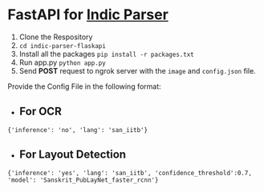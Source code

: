 # FastAPI for [Indic Parser](https://github.com/document-analysis-tools/indic-parser)

1. Clone the Respository
2. ```cd indic-parser-flaskapi```
3. Install all the packages ```pip install -r packages.txt```
4. Run app.py ```python app.py```
5. Send <b>POST</b> request to ngrok server with the ```image``` and ```config.json``` file.

Provide the Config File in the following format:

- ## For OCR
```
{'inference': 'no', 'lang': 'san_iitb'}
```

- ## For Layout Detection
```
{'inference': 'yes', 'lang': 'san_iitb', 'confidence_threshold':0.7, 'model': 'Sanskrit_PubLayNet_faster_rcnn'}
```
